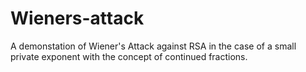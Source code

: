 # Wieners-attack
A demonstation of Wiener's Attack against RSA in the case of a small private exponent with the concept of continued fractions.
